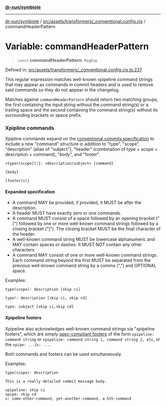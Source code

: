 [**@-xun/symbiote**](../../../../../README.md)

***

[@-xun/symbiote](../../../../../README.md) / [src/assets/transformers/\_conventional.config.cjs](../README.md) / commandHeaderPattern

# Variable: commandHeaderPattern

> `const` **commandHeaderPattern**: `RegExp`

Defined in: [src/assets/transformers/\_conventional.config.cjs.ts:237](https://github.com/Xunnamius/symbiote/blob/baed18cf2f0c1f93d21647c3399a412c1e0a2c32/src/assets/transformers/_conventional.config.cjs.ts#L237)

This regular expression matches well-known xpipeline command strings that may
appear as commands in commit headers and is used to remove said commands so
they do not appear in the changelog.

Matches against `commandHeaderPattern` should return two matching groups, the
first containing the input string without the command string(s) or a trailing
space and the second containing the command string(s) without its surrounding
brackets or space prefix.

### Xpipline commands

Xpipline commands expand on the [conventional commits
specification](https://www.conventionalcommits.org/en/v1.0.0/#specification)
to include a new "command" structure in addition to "type", "scope",
"description" (alias of "subject"), "header" (combination of type + scope +
description + command), "body", and "footer".

```text
<type>[scope][!]: <description/subject> [command]

[body]

[footer(s)]
```

#### Expanded specification

- A command MAY be provided; if provided, it MUST be after the description.
- A header MUST have exactly zero or one commands.
- A command MUST consist of a space followed by an opening bracket ("[")
  followed by one or more well-known command strings followed by a closing
  bracket ("]"). The closing bracket MUST be the final character of the
  header.
- A well-known command string MUST be lowercase alphanumeric and MAY contain
  spaces or dashes. It MUST NOT contain any other characters.
- A command MAY consist of one or more well-known command strings. Each
  command string beyond the first MUST be separated from the previous
  well-known command string by a comma (",") and OPTIONAL space.

Examples:

```text
type(scope): description [skip ci]
```

```text
type!: description [skip ci, skip cd]
```

```text
type: subject [skip ci,skip cd]
```

#### Xpipeline footers

Xpipeline also acknowledges well-known command strings via "xpipeline
footers", which are simply [spec-compliant
footers](https://www.conventionalcommits.org/en/v1.0.0/#specification) of the
form `xpipeline: command string` or `xpipeline: command string 1, command
string 2, etc`, or the `xpipe: ...`/`x: ...`.

Both commands and footers can be used simultaneously.

Examples:

```text
type(scope): description

This is a really detailed commit message body.

xpipeline: skip ci
xpipe: skip cd
x: some-other-command, yet-another-command, a-5th-command
```
